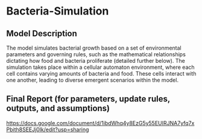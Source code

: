 # Bacteria-Simulation

## Model Description
The model simulates bacterial growth based on a set of environmental parameters and governing rules, such as the mathematical relationships dictating how food and bacteria proliferate (detailed further below). The simulation takes place within a cellular automaton environment, where each cell contains varying amounts of bacteria and food. These cells interact with one another, leading to diverse emergent scenarios within the model.


## Final Report (for parameters, update rules, outputs, and assumptions)
https://docs.google.com/document/d/1ibdWhq4y8EzG5y55EUIRJNA7yfq7xPbith8SEEJj0lk/edit?usp=sharing

